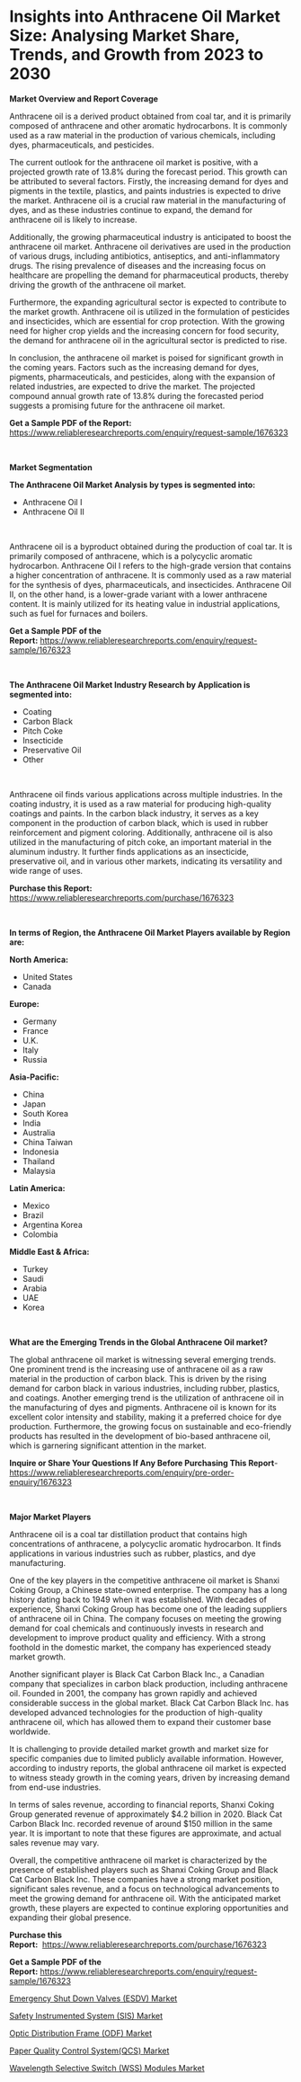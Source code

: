 <p><h1>Insights into Anthracene Oil Market Size: Analysing Market Share, Trends, and Growth from 2023 to 2030</h1></p><p><strong>Market Overview and Report Coverage</strong></p>
<p><p>Anthracene oil is a derived product obtained from coal tar, and it is primarily composed of anthracene and other aromatic hydrocarbons. It is commonly used as a raw material in the production of various chemicals, including dyes, pharmaceuticals, and pesticides.</p><p>The current outlook for the anthracene oil market is positive, with a projected growth rate of 13.8% during the forecast period. This growth can be attributed to several factors. Firstly, the increasing demand for dyes and pigments in the textile, plastics, and paints industries is expected to drive the market. Anthracene oil is a crucial raw material in the manufacturing of dyes, and as these industries continue to expand, the demand for anthracene oil is likely to increase.</p><p>Additionally, the growing pharmaceutical industry is anticipated to boost the anthracene oil market. Anthracene oil derivatives are used in the production of various drugs, including antibiotics, antiseptics, and anti-inflammatory drugs. The rising prevalence of diseases and the increasing focus on healthcare are propelling the demand for pharmaceutical products, thereby driving the growth of the anthracene oil market.</p><p>Furthermore, the expanding agricultural sector is expected to contribute to the market growth. Anthracene oil is utilized in the formulation of pesticides and insecticides, which are essential for crop protection. With the growing need for higher crop yields and the increasing concern for food security, the demand for anthracene oil in the agricultural sector is predicted to rise.</p><p>In conclusion, the anthracene oil market is poised for significant growth in the coming years. Factors such as the increasing demand for dyes, pigments, pharmaceuticals, and pesticides, along with the expansion of related industries, are expected to drive the market. The projected compound annual growth rate of 13.8% during the forecasted period suggests a promising future for the anthracene oil market.</p></p>
<p><strong>Get a Sample PDF of the Report:</strong> <a href="https://www.reliableresearchreports.com/enquiry/request-sample/1676323">https://www.reliableresearchreports.com/enquiry/request-sample/1676323</a></p>
<p>&nbsp;</p>
<p><strong>Market Segmentation</strong></p>
<p><strong>The Anthracene Oil Market Analysis by types is segmented into:</strong></p>
<p><ul><li>Anthracene Oil I</li><li>Anthracene Oil II</li></ul></p>
<p>&nbsp;</p>
<p><p>Anthracene oil is a byproduct obtained during the production of coal tar. It is primarily composed of anthracene, which is a polycyclic aromatic hydrocarbon. Anthracene Oil I refers to the high-grade version that contains a higher concentration of anthracene. It is commonly used as a raw material for the synthesis of dyes, pharmaceuticals, and insecticides. Anthracene Oil II, on the other hand, is a lower-grade variant with a lower anthracene content. It is mainly utilized for its heating value in industrial applications, such as fuel for furnaces and boilers.</p></p>
<p><strong>Get a Sample PDF of the Report:</strong>&nbsp;<a href="https://www.reliableresearchreports.com/enquiry/request-sample/1676323">https://www.reliableresearchreports.com/enquiry/request-sample/1676323</a></p>
<p>&nbsp;</p>
<p><strong>The Anthracene Oil Market Industry Research by Application is segmented into:</strong></p>
<p><ul><li>Coating</li><li>Carbon Black</li><li>Pitch Coke</li><li>Insecticide</li><li>Preservative Oil</li><li>Other</li></ul></p>
<p>&nbsp;</p>
<p><p>Anthracene oil finds various applications across multiple industries. In the coating industry, it is used as a raw material for producing high-quality coatings and paints. In the carbon black industry, it serves as a key component in the production of carbon black, which is used in rubber reinforcement and pigment coloring. Additionally, anthracene oil is also utilized in the manufacturing of pitch coke, an important material in the aluminum industry. It further finds applications as an insecticide, preservative oil, and in various other markets, indicating its versatility and wide range of uses.</p></p>
<p><strong>Purchase this Report:</strong>&nbsp; <a href="https://www.reliableresearchreports.com/purchase/1676323">https://www.reliableresearchreports.com/purchase/1676323</a></p>
<p>&nbsp;</p>
<p><strong>In terms of Region, the Anthracene Oil Market Players available by Region are:</strong></p>
<p>
    <p> <strong> North America: </strong>
        <ul>
            <li>United States</li>
            <li>Canada</li>
        </ul>
        </p> 
    <p> <strong> Europe: </strong>
        <ul>
            <li>Germany</li>
            <li>France</li>
            <li>U.K.</li>
            <li>Italy</li>
            <li>Russia</li>
        </ul>
        </p> 
    <p> <strong> Asia-Pacific: </strong>
        <ul>
            <li>China</li>
            <li>Japan</li>
            <li>South Korea</li>
            <li>India</li>
            <li>Australia</li>
            <li>China Taiwan</li>
            <li>Indonesia</li>
            <li>Thailand</li>
            <li>Malaysia</li>
        </ul>
        </p> 
    <p> <strong> Latin America: </strong>
        <ul>
            <li>Mexico</li>
            <li>Brazil</li>
            <li>Argentina Korea</li>
            <li>Colombia</li>
        </ul>
        </p> 
    <p> <strong> Middle East & Africa: </strong>
        <ul>
            <li>Turkey</li>
            <li>Saudi</li>
            <li>Arabia</li>
            <li>UAE</li>
            <li>Korea</li>
        </ul>
    </p>
    </p>
<p>&nbsp;</p>
<p><strong>What are the Emerging Trends in the Global Anthracene Oil market?</strong></p>
<p><p>The global anthracene oil market is witnessing several emerging trends. One prominent trend is the increasing use of anthracene oil as a raw material in the production of carbon black. This is driven by the rising demand for carbon black in various industries, including rubber, plastics, and coatings. Another emerging trend is the utilization of anthracene oil in the manufacturing of dyes and pigments. Anthracene oil is known for its excellent color intensity and stability, making it a preferred choice for dye production. Furthermore, the growing focus on sustainable and eco-friendly products has resulted in the development of bio-based anthracene oil, which is garnering significant attention in the market.</p></p>
<p><strong>Inquire or Share Your Questions If Any Before Purchasing This Report</strong>- <a href="https://www.reliableresearchreports.com/enquiry/pre-order-enquiry/1676323">https://www.reliableresearchreports.com/enquiry/pre-order-enquiry/1676323</a></p>
<p>&nbsp;</p>
<p><strong>Major Market Players</strong></p>
<p><p>Anthracene oil is a coal tar distillation product that contains high concentrations of anthracene, a polycyclic aromatic hydrocarbon. It finds applications in various industries such as rubber, plastics, and dye manufacturing. </p><p>One of the key players in the competitive anthracene oil market is Shanxi Coking Group, a Chinese state-owned enterprise. The company has a long history dating back to 1949 when it was established. With decades of experience, Shanxi Coking Group has become one of the leading suppliers of anthracene oil in China. The company focuses on meeting the growing demand for coal chemicals and continuously invests in research and development to improve product quality and efficiency. With a strong foothold in the domestic market, the company has experienced steady market growth.</p><p>Another significant player is Black Cat Carbon Black Inc., a Canadian company that specializes in carbon black production, including anthracene oil. Founded in 2001, the company has grown rapidly and achieved considerable success in the global market. Black Cat Carbon Black Inc. has developed advanced technologies for the production of high-quality anthracene oil, which has allowed them to expand their customer base worldwide.</p><p>It is challenging to provide detailed market growth and market size for specific companies due to limited publicly available information. However, according to industry reports, the global anthracene oil market is expected to witness steady growth in the coming years, driven by increasing demand from end-use industries.</p><p>In terms of sales revenue, according to financial reports, Shanxi Coking Group generated revenue of approximately $4.2 billion in 2020. Black Cat Carbon Black Inc. recorded revenue of around $150 million in the same year. It is important to note that these figures are approximate, and actual sales revenue may vary.</p><p>Overall, the competitive anthracene oil market is characterized by the presence of established players such as Shanxi Coking Group and Black Cat Carbon Black Inc. These companies have a strong market position, significant sales revenue, and a focus on technological advancements to meet the growing demand for anthracene oil. With the anticipated market growth, these players are expected to continue exploring opportunities and expanding their global presence.</p></p>
<p><strong>Purchase this Report:</strong>&nbsp;&nbsp;<a href="https://www.reliableresearchreports.com/purchase/1676323">https://www.reliableresearchreports.com/purchase/1676323</a></p>
<p></p>
<p><strong>Get a Sample PDF of the Report:</strong>&nbsp;<a href="https://www.reliableresearchreports.com/enquiry/request-sample/1676323">https://www.reliableresearchreports.com/enquiry/request-sample/1676323</a></p>
<p><p><a href="https://medium.com/@lilliandach2023/emergency-shut-down-valves-esdv-market-size-reveals-the-best-marketing-channels-in-global-2f13a5e2eddf">Emergency Shut Down Valves (ESDV) Market</a></p><p><a href="https://medium.com/@twiladurgan/decoding-safety-instrumented-system-sis-market-metrics-market-share-trends-and-growth-patterns-ecaeb1dfa4eb">Safety Instrumented System (SIS) Market</a></p><p><a href="https://medium.com/@deirdreclark76/optic-distribution-frame-odf-market-analysis-and-sze-forecasted-for-period-from-2023-to-2030-d0bf5c65bb42">Optic Distribution Frame (ODF) Market</a></p><p><a href="https://medium.com/@avaalsop666/analyzing-paper-quality-control-system-qcs-market-global-industry-perspective-and-forecast-2023-e6a3daf28d6e">Paper Quality Control System(QCS) Market</a></p><p><a href="https://medium.com/@dioncollins8227/wavelength-selective-switch-wss-modules-market-exploring-market-share-market-trends-and-future-2e0b88cd45bd">Wavelength Selective Switch (WSS) Modules Market</a></p></p>